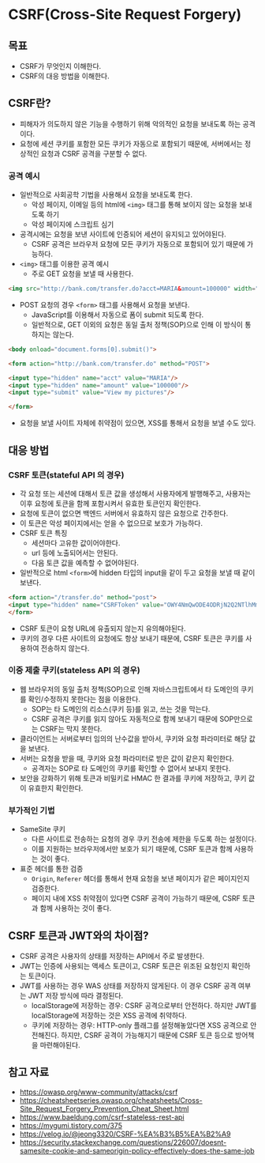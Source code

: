 # CSRF(Cross-Site Request Forgery)

## 목표

- CSRF가 무엇인지 이해한다.
- CSRF의 대응 방법을 이해한다.

## CSRF란?

- 피해자가 의도하지 않은 기능을 수행하기 위해 악의적인 요청을 보내도록 하는 공격이다.
- 요청에 세션 쿠키를 포함한 모든 쿠키가 자동으로 포함되기 때문에, 서버에서는 정상적인 요청과 CSRF 공격을 구분할 수 없다.

### 공격 예시

- 일반적으로 사회공학 기법을 사용해서 요청을 보내도록 한다.
	- 악성 페이지, 이메일 등의 html에 `<img>` 태그를 통해 보이지 않는 요청을 보내도록 하기
	- 악성 페이지에 스크립트 심기
- 공격시에는 요청을 보낸 사이트에 인증되어 세션이 유지되고 있어야된다.
	- CSRF 공격은 브라우저 요청에 모든 쿠키가 자동으로 포함되어 있기 때문에 가능하다.
- `<img>` 태그를 이용한 공격 예시
	- 주로 GET 요청을 보낼 때 사용한다.

```html
<img src="http://bank.com/transfer.do?acct=MARIA&amount=100000" width="0" height="0" border="0">
```

- POST 요청의 경우 `<form>` 태그를 사용해서 요청을 보낸다.
	- JavaScript를 이용해서 자동으로 폼이 submit 되도록 한다.
	- 일반적으로, GET 이외의 요청은 동일 출처 정책(SOP)으로 인해 이 방식이 통하지는 않는다.

```html
<body onload="document.forms[0].submit()">

<form action="http://bank.com/transfer.do" method="POST">

<input type="hidden" name="acct" value="MARIA"/>
<input type="hidden" name="amount" value="100000"/>
<input type="submit" value="View my pictures"/>

</form>
```

- 요청을 보낼 사이트 자체에 취약점이 있으면, XSS를 통해서 요청을 보낼 수도 있다.

## 대응 방법

### CSRF 토큰(stateful API 의 경우)

- 각 요청 또는 세션에 대해서 토큰 값을 생성해서 사용자에게 발행해주고, 사용자는 이후 요청에 토큰을 함께 포함시켜서 유효한 토큰인지 확인한다.
- 요청에 토큰이 없으면 백엔드 서버에서 유효하지 않은 요청으로 간주한다.
- 이 토큰은 악성 페이지에서는 얻을 수 없으므로 보호가 가능하다.
- CSRF 토큰 특징
	- 세션마다 고유한 값이어야한다.
	- url 등에 노출되어서는 안된다.
	- 다음 토큰 값을 예측할 수 없어야된다.
- 일반적으로 html `<form>`에 hidden 타입의 input을 같이 두고 요청을 보낼 때 같이보낸다.

```html
<form action="/transfer.do" method="post"> 
<input type="hidden" name="CSRFToken" value="OWY4NmQwODE4ODRjN2Q2NTlhMmZlYWEwYzU1YWQwMTVhM2JmNGYxYjJiMGI4MjJjZDE1ZDZMGYwMGEwOA=="> [...] 
</form>
```

- CSRF 토큰이 요청 URL에 유출되지 않는지 유의해야된다.
- 쿠키의 경우 다른 사이트의 요청에도 항상 보내기 때문에, CSRF 토큰은 쿠키를 사용하여 전송하지 않는다.

### 이중 제출 쿠키(stateless API 의 경우)

- 웹 브라우저의 동일 출처 정책(SOP)으로 인해 자바스크립트에서 타 도메인의 쿠키를 확인/수정하지 못한다는 점을 이용한다.
	- SOP는 타 도메인의 리소스(쿠키 등)를 읽고, 쓰는 것을 막는다.
	- CSRF 공격은 쿠키를 읽지 않아도 자동적으로 함께 보내기 때문에 SOP만으로는 CSRF는 막지 못한다.
- 클라이언트는 서버로부터 임의의 난수값을 받아서, 쿠키와 요청 파라미터로 해당 값을 보낸다.
- 서버는 요청을 받을 때, 쿠키와 요청 파라미터로 받은 값이 같은지 확인한다.
	- 공격자는 SOP로 타 도메인의 쿠키를 확인할 수 없어서 보내지 못한다.
- 보안을 강화하기 위해 토큰과 비밀키로 HMAC 한 결과를 쿠키에 저장하고, 쿠키 값이 유효한지 확인한다. 

### 부가적인 기법

- SameSite 쿠키
	- 다른 사이트로 전송하는 요청의 경우 쿠키 전송에 제한을 두도록 하는 설정이다.
	- 이를 지원하는 브라우저에서만 보호가 되기 때문에, CSRF 토큰과 함께 사용하는 것이 좋다.
- 표준 헤더를 통한 검증
	- `Origin`, `Referer` 헤더를 통해서 현재 요청을 보낸 페이지가 같은 페이지인지 검증한다.
	- 페이지 내에 XSS 취약점이 있다면 CSRF 공격이 가능하기 때문에, CSRF 토큰과 함께 사용하는 것이 좋다.

## CSRF 토큰과 JWT와의 차이점?

- CSRF 공격은 사용자의 상태를 저장하는 API에서 주로 발생한다.
- JWT는 인증에 사용되는 액세스 토큰이고, CSRF 토큰은 위조된 요청인지 확인하는 토큰이다.
- JWT를 사용하는 경우 WAS 상태를 저장하지 않게된다. 이 경우 CSRF 공격 여부는 JWT 저장 방식에 따라 결정된다.
	- localStorage에 저장하는 경우: CSRF 공격으로부터 안전하다. 하지만 JWT를 localStorage에 저장하는 것은 XSS 공격에 취약하다.
	- 쿠키에 저장하는 경우: HTTP-only 플래그를 설정해놓았다면 XSS 공격으로 안전해진다. 하지만, CSRF 공격이 가능해지기 때문에 CSRF 토큰 등으로 방어책을 마련해야된다.


## 참고 자료

- https://owasp.org/www-community/attacks/csrf
- https://cheatsheetseries.owasp.org/cheatsheets/Cross-Site_Request_Forgery_Prevention_Cheat_Sheet.html
- https://www.baeldung.com/csrf-stateless-rest-api
- https://mygumi.tistory.com/375
- https://velog.io/@jeong3320/CSRF-%EA%B3%B5%EA%B2%A9
- https://security.stackexchange.com/questions/226007/doesnt-samesite-cookie-and-sameorigin-policy-effectively-does-the-same-job